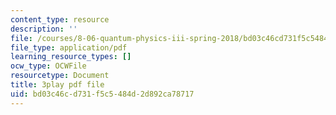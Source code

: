 ```yaml
---
content_type: resource
description: ''
file: /courses/8-06-quantum-physics-iii-spring-2018/bd03c46cd731f5c5484d2d892ca78717_9lc7mxULRF0.pdf
file_type: application/pdf
learning_resource_types: []
ocw_type: OCWFile
resourcetype: Document
title: 3play pdf file
uid: bd03c46c-d731-f5c5-484d-2d892ca78717
---
```

